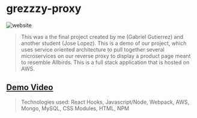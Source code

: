 # grezzzy-proxy

![website](https://sb-gallery.s3-us-west-1.amazonaws.com/Screen+Shot+2021-01-28+at+3.37.42+PM.png)

> This was a the final project created by me (Gabriel Gutierrez) and another student (Jose Lopez). This is a demo of our project, which uses service oriented architecture to pull together several microservices on our reverse proxy to display a product page meant to resemble Allbirds. This is a full stack application that is hosted on AWS. 
## [Demo Video](https://youtu.be/XYy81mBCPlA)

> Technologies used: React Hooks,  Javascript/Node, Webpack, AWS, Mongo, MySQL, CSS Modules, HTML, NPM
